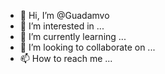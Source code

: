 - 👋 Hi, I’m @Guadamvo
- 👀 I’m interested in ...
- 🌱 I’m currently learning ...
- 💞️ I’m looking to collaborate on ...
- 📫 How to reach me ...

<!---
Guadamvo/Guadamvo is a ✨ special ✨ repository because its `README.md` (this file) appears on your GitHub profile.
You can click the Preview link to take a look at your changes.
--->
